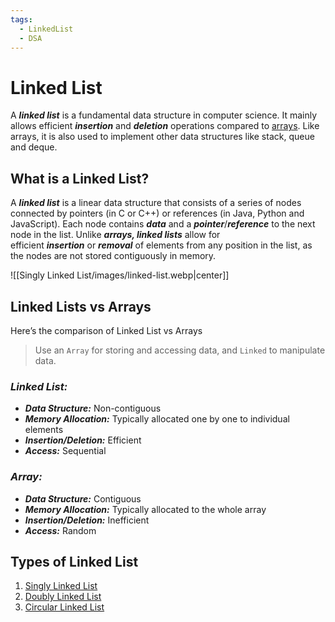 ```yaml
---
tags:
  - LinkedList
  - DSA
---
```

# Linked List
A ***linked list*** is a fundamental data structure in computer science. It mainly allows efficient ***insertion*** and ***deletion*** operations compared to [arrays](https://www.geeksforgeeks.org/introduction-to-arrays-data-structure-and-algorithm-tutorials/). Like arrays, it is also used to implement other data structures like stack, queue and deque.
## What is a Linked List?
A ***linked list*** is a linear data structure that consists of a series of nodes connected by pointers (in C or C++) or references (in Java, Python and JavaScript). Each node contains ***data*** and a ***pointer***/***reference*** to the next node in the list. Unlike ***arrays, linked lists*** allow for efficient ***insertion*** or ***removal*** of elements from any position in the list, as the nodes are not stored contiguously in memory.

![[Singly Linked List/images/linked-list.webp|center]]
## Linked Lists vs Arrays
Here’s the comparison of Linked List vs Arrays
>Use an `Array` for storing and accessing data, and `Linked` to manipulate data.
### ***Linked List:***
- ***Data Structure:*** Non-contiguous
- ***Memory Allocation:*** Typically allocated one by one to individual elements
- ***Insertion/Deletion:*** Efficient
- ***Access:*** Sequential
### ***Array:***
- ***Data Structure:*** Contiguous
- ***Memory Allocation:*** Typically allocated to the whole array
- ***Insertion/Deletion:*** Inefficient
- ***Access:*** Random
## Types of Linked List
1. [Singly Linked List](Singly%20Linked%20List/Singly%20Linked%20List.md)
2. [Doubly Linked List](Doubly%20Linked%20List/Doubly%20Linked%20List.md)
3. [Circular Linked List](Circular%20Linked%20List/Circular%20Linked%20List.md)



